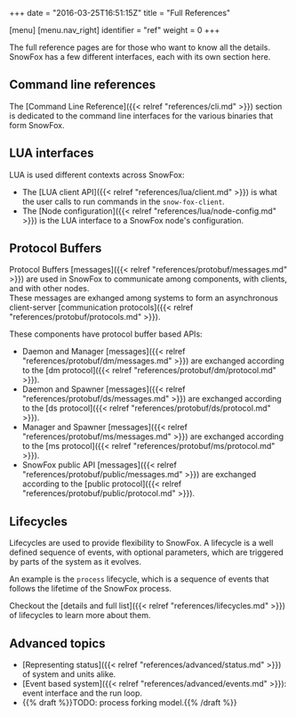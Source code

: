 +++
date = "2016-03-25T16:51:15Z"
title = "Full References"

[menu]
  [menu.nav_right]
    identifier = "ref"
    weight = 0
+++

The full reference pages are for those who want to know all the details.
SnowFox has a few different interfaces, each with its own section here.


Command line references
-----------------------
The [Command Line Reference]({{< relref "references/cli.md" >}}) section
is dedicated to the command line interfaces for the various binaries
that form SnowFox.


LUA interfaces
--------------
LUA is used different contexts across SnowFox:

  * The [LUA client API]({{< relref "references/lua/client.md" >}}) is
    what the user calls to run commands in the `snow-fox-client`.
  * The [Node configuration]({{< relref "references/lua/node-config.md" >}})
    is the LUA interface to a SnowFox node's configuration.


Protocol Buffers
----------------
Protocol Buffers [messages]({{< relref "references/protobuf/messages.md" >}})
are used in SnowFox to communicate among components,
with clients, and with other nodes.  
These messages are exhanged among systems to form an asynchronous client-server
[communication protocols]({{< relref "references/protobuf/protocols.md" >}}).

These components have protocol buffer based APIs:

  * Daemon and Manager
    [messages]({{< relref "references/protobuf/dm/messages.md" >}})
    are exchanged according to the
    [dm protocol]({{< relref "references/protobuf/dm/protocol.md" >}}).
  * Daemon and Spawner
    [messages]({{< relref "references/protobuf/ds/messages.md" >}})
    are exchanged according to the
    [ds protocol]({{< relref "references/protobuf/ds/protocol.md" >}}).
  * Manager and Spawner
    [messages]({{< relref "references/protobuf/ms/messages.md" >}})
    are exchanged according to the
    [ms protocol]({{< relref "references/protobuf/ms/protocol.md" >}}).
  * SnowFox public API
    [messages]({{< relref "references/protobuf/public/messages.md" >}})
    are exchanged according to the
    [public protocol]({{< relref "references/protobuf/public/protocol.md" >}}).

Lifecycles
----------
Lifecycles are used to provide flexibility to SnowFox.
A lifecycle is a well defined sequence of events, with optional parameters,
which are triggered by parts of the system as it evolves.

An example is the `process` lifecycle, which is a sequence of events
that follows the lifetime of the SnowFox process.

Checkout the
[details and full list]({{< relref "references/lifecycles.md" >}})
of lifecycles to learn more about them.


Advanced topics
---------------

  * [Representing status]({{< relref "references/advanced/status.md" >}}) of system and units alike.
  * [Event based system]({{< relref "references/advanced/events.md" >}}): event interface and the run loop.
  * {{% draft %}}TODO: process forking model.{{% /draft %}}
